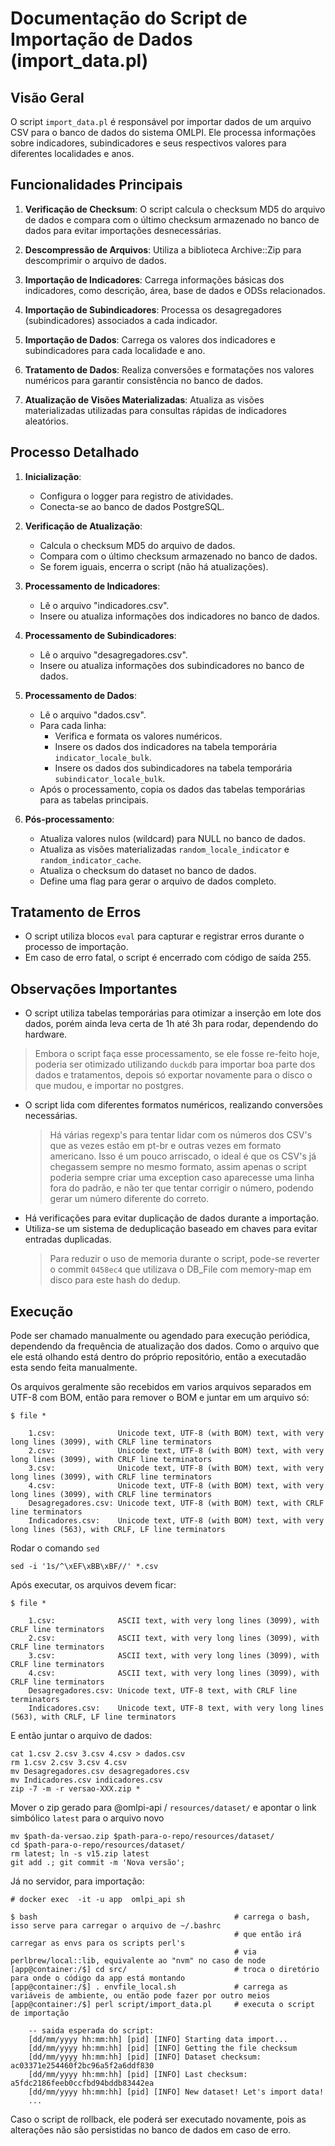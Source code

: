 # Documentação do Script de Importação de Dados (import_data.pl)

## Visão Geral

O script `import_data.pl` é responsável por importar dados de um arquivo CSV para o banco de dados do sistema OMLPI.
Ele processa informações sobre indicadores, subindicadores e seus respectivos valores para diferentes localidades e anos.

## Funcionalidades Principais

1. **Verificação de Checksum**: O script calcula o checksum MD5 do arquivo de dados e compara com o último checksum armazenado no banco de dados para evitar importações desnecessárias.

2. **Descompressão de Arquivos**: Utiliza a biblioteca Archive::Zip para descomprimir o arquivo de dados.

3. **Importação de Indicadores**: Carrega informações básicas dos indicadores, como descrição, área, base de dados e ODSs relacionados.

4. **Importação de Subindicadores**: Processa os desagregadores (subindicadores) associados a cada indicador.

5. **Importação de Dados**: Carrega os valores dos indicadores e subindicadores para cada localidade e ano.

6. **Tratamento de Dados**: Realiza conversões e formatações nos valores numéricos para garantir consistência no banco de dados.

7. **Atualização de Visões Materializadas**: Atualiza as visões materializadas utilizadas para consultas rápidas de indicadores aleatórios.

## Processo Detalhado

1. **Inicialização**:
   - Configura o logger para registro de atividades.
   - Conecta-se ao banco de dados PostgreSQL.

2. **Verificação de Atualização**:
   - Calcula o checksum MD5 do arquivo de dados.
   - Compara com o último checksum armazenado no banco de dados.
   - Se forem iguais, encerra o script (não há atualizações).

3. **Processamento de Indicadores**:
   - Lê o arquivo "indicadores.csv".
   - Insere ou atualiza informações dos indicadores no banco de dados.

4. **Processamento de Subindicadores**:
   - Lê o arquivo "desagregadores.csv".
   - Insere ou atualiza informações dos subindicadores no banco de dados.

5. **Processamento de Dados**:
   - Lê o arquivo "dados.csv".
   - Para cada linha:
     - Verifica e formata os valores numéricos.
     - Insere os dados dos indicadores na tabela temporária `indicator_locale_bulk`.
     - Insere os dados dos subindicadores na tabela temporária `subindicator_locale_bulk`.
   - Após o processamento, copia os dados das tabelas temporárias para as tabelas principais.

6. **Pós-processamento**:
   - Atualiza valores nulos (wildcard) para NULL no banco de dados.
   - Atualiza as visões materializadas `random_locale_indicator` e `random_indicator_cache`.
   - Atualiza o checksum do dataset no banco de dados.
   - Define uma flag para gerar o arquivo de dados completo.

## Tratamento de Erros

- O script utiliza blocos `eval` para capturar e registrar erros durante o processo de importação.
- Em caso de erro fatal, o script é encerrado com código de saída 255.

## Observações Importantes

- O script utiliza tabelas temporárias para otimizar a inserção em lote dos dados, porém ainda leva certa de 1h até 3h para rodar, dependendo do hardware.
> Embora o script faça esse processamento, se ele fosse re-feito hoje, poderia ser otimizado utilizando `duckdb` para importar boa parte dos dados e tratamentos, depois só exportar novamente para o disco o que mudou, e importar no postgres.
- O script lida com diferentes formatos numéricos, realizando conversões necessárias.
    > Há várias regexp's para tentar lidar com os números dos CSV's que as vezes estão em pt-br e outras vezes em formato americano. Isso é um pouco arriscado, o ideal é que os CSV's já chegassem sempre no mesmo formato, assim apenas o script poderia sempre criar uma exception caso aparecesse uma linha fora do padrão, e não ter que tentar corrigir o número, podendo gerar um número diferente do correto.
- Há verificações para evitar duplicação de dados durante a importação.
- Utiliza-se um sistema de deduplicação baseado em chaves para evitar entradas duplicadas.
    > Para reduzir o uso de memoria durante o script, pode-se reverter o commit `0458ec4` que utilizava o DB_File com memory-map em disco para este hash do dedup.

## Execução

Pode ser chamado manualmente ou agendado para execução periódica, dependendo da frequência de atualização dos dados.
Como o arquivo que ele está olhando está dentro do próprio repositório, então a executadão esta sendo feita manualmente.

Os arquivos geralmente são recebidos em varios arquivos separados em UTF-8 com BOM, então para remover o BOM e juntar em um arquivo só:

    $ file *

        1.csv:              Unicode text, UTF-8 (with BOM) text, with very long lines (3099), with CRLF line terminators
        2.csv:              Unicode text, UTF-8 (with BOM) text, with very long lines (3099), with CRLF line terminators
        3.csv:              Unicode text, UTF-8 (with BOM) text, with very long lines (3099), with CRLF line terminators
        4.csv:              Unicode text, UTF-8 (with BOM) text, with very long lines (3099), with CRLF line terminators
        Desagregadores.csv: Unicode text, UTF-8 (with BOM) text, with CRLF line terminators
        Indicadores.csv:    Unicode text, UTF-8 (with BOM) text, with very long lines (563), with CRLF, LF line terminators


Rodar o comando `sed`

    sed -i '1s/^\xEF\xBB\xBF//' *.csv


Após executar, os arquivos devem ficar:

    $ file *

        1.csv:              ASCII text, with very long lines (3099), with CRLF line terminators
        2.csv:              ASCII text, with very long lines (3099), with CRLF line terminators
        3.csv:              ASCII text, with very long lines (3099), with CRLF line terminators
        4.csv:              ASCII text, with very long lines (3099), with CRLF line terminators
        Desagregadores.csv: Unicode text, UTF-8 text, with CRLF line terminators
        Indicadores.csv:    Unicode text, UTF-8 text, with very long lines (563), with CRLF, LF line terminators

E então juntar o arquivo de dados:

    cat 1.csv 2.csv 3.csv 4.csv > dados.csv
    rm 1.csv 2.csv 3.csv 4.csv
    mv Desagregadores.csv desagregadores.csv
    mv Indicadores.csv indicadores.csv
    zip -7 -m -r versao-XXX.zip *

Mover o zip gerado para @omlpi-api / `resources/dataset/` e apontar o link simbólico `latest` para o arquivo novo

    mv $path-da-versao.zip $path-para-o-repo/resources/dataset/
    cd $path-para-o-repo/resources/dataset/
    rm latest; ln -s v15.zip latest
    git add .; git commit -m 'Nova versão';

Já no servidor, para importação:

    # docker exec  -it -u app  omlpi_api sh

    $ bash                                            # carrega o bash, isso serve para carregar o arquivo de ~/.bashrc
                                                      # que então irá carregar as envs para os scripts perl's
                                                      # via perlbrew/local::lib, equivalente ao "nvm" no caso de node
    [app@container:/$] cd src/                        # troca o diretório para onde o código da app está montando
    [app@container:/$] . envfile_local.sh             # carrega as variáveis de ambiente, ou então pode fazer por outro meios
    [app@container:/$] perl script/import_data.pl     # executa o script de importação

        -- saida esperada do script:
        [dd/mm/yyyy hh:mm:hh] [pid] [INFO] Starting data import...
        [dd/mm/yyyy hh:mm:hh] [pid] [INFO] Getting the file checksum
        [dd/mm/yyyy hh:mm:hh] [pid] [INFO] Dataset checksum: ac03371e254460f2bc96a5f2a6ddf830
        [dd/mm/yyyy hh:mm:hh] [pid] [INFO] Last checksum: a5fdc2186feeb0ccfbd94bddb83442ea
        [dd/mm/yyyy hh:mm:hh] [pid] [INFO] New dataset! Let's import data!
        ...

Caso o script de rollback, ele poderá ser executado novamente, pois as alterações não são persistidas no banco de dados em caso de erro.


